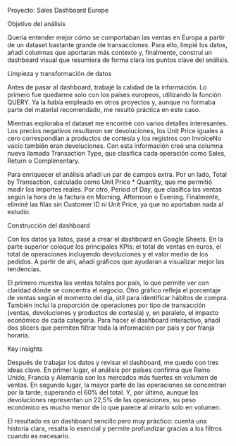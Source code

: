 Proyecto: Sales Dashboard Europe

Objetivo del análisis

Quería entender mejor cómo se comportaban las ventas en Europa a partir de un dataset bastante grande de transacciones. Para ello, limpié los datos, añadí columnas que aportaran más contexto y, finalmente, construí un dashboard visual que resumiera de forma clara los puntos clave del análisis.

Limpieza y transformación de datos

Antes de pasar al dashboard, trabajé la calidad de la información. Lo primero fue quedarme solo con los países europeos, utilizando la función QUERY. Ya la había empleado en otros proyectos y, aunque no formaba parte del material recomendado, me resultó práctica en este caso.

Mientras exploraba el dataset me encontré con varios detalles interesantes. Los precios negativos resultaron ser devoluciones, los Unit Price iguales a cero correspondían a productos de cortesía y los registros con InvoiceNo vacío también eran devoluciones. Con esta información creé una columna nueva llamada Transaction Type, que clasifica cada operación como Sales, Return o Complimentary.

Para enriquecer el análisis añadí un par de campos extra. Por un lado, Total by Transaction, calculado como Unit Price * Quantity, que me permitió medir los importes reales. Por otro, Period of Day, que clasifica las ventas según la hora de la factura en Morning, Afternoon o Evening. Finalmente, eliminé las filas sin Customer ID ni Unit Price, ya que no aportaban nada al estudio.

Construcción del dashboard

Con los datos ya listos, pasé a crear el dashboard en Google Sheets. En la parte superior coloqué los principales KPIs: el total de ventas en euros, el total de operaciones incluyendo devoluciones y el valor medio de los pedidos. A partir de ahí, añadí gráficos que ayudaran a visualizar mejor las tendencias.

El primero muestra las ventas totales por país, lo que permite ver con claridad dónde se concentra el negocio. Otro gráfico refleja el porcentaje de ventas según el momento del día, útil para identificar hábitos de compra. También incluí la proporción de operaciones por tipo de transacción (ventas, devoluciones y productos de cortesía) y, en paralelo, el impacto económico de cada categoría. Para hacer el dashboard interactivo, añadí dos slicers que permiten filtrar toda la información por país y por franja horaria.

Key insights

Después de trabajar los datos y revisar el dashboard, me quedo con tres ideas clave. En primer lugar, el análisis por países confirma que Reino Unido, Francia y Alemania son los mercados más fuertes en volumen de ventas. En segundo lugar, la mayor parte de las operaciones se concentran por la tarde, superando el 60% del total. Y, por último, aunque las devoluciones representan un 22,5% de las operaciones, su peso económico es mucho menor de lo que parece al mirarlo solo en volumen.

El resultado es un dashboard sencillo pero muy práctico: cuenta una historia clara, resalta lo esencial y permite profundizar gracias a los filtros cuando es necesario.


